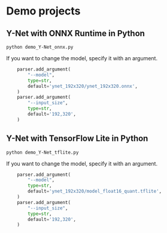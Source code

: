 # Demo projects

## Y-Net with ONNX Runtime in Python
```
python demo_Y-Net_onnx.py
```

If you want to change the model, specify it with an argument.
```python
    parser.add_argument(
        "--model",
        type=str,
        default='ynet_192x320/ynet_192x320.onnx',
    )
    parser.add_argument(
        "--input_size",
        type=str,
        default='192,320',
    )
```

## Y-Net with TensorFlow Lite in Python
```
python demo_Y-Net_tflite.py
```

If you want to change the model, specify it with an argument.
```python
    parser.add_argument(
        "--model",
        type=str,
        default='ynet_192x320/model_float16_quant.tflite',
    )
    parser.add_argument(
        "--input_size",
        type=str,
        default='192,320',
    )
```


